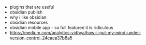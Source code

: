 - plugins that are useful
- obsidian publish
- why i like obsidian
- obsidian resources
- obsidian mobile app - so full featured it is ridiculous
- https://medium.com/analytics-vidhya/how-i-put-my-mind-under-version-control-24caea37b8a5